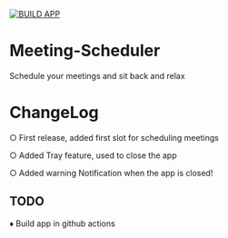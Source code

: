 [![BUILD APP](https://github.com/Nigelrex/Meeting-Scheduler/actions/workflows/build.yml/badge.svg?branch=main)](https://github.com/Nigelrex/Meeting-Scheduler/actions/workflows/build.yml)

# Meeting-Scheduler

Schedule your meetings and sit back and relax

# ChangeLog

○ First release, added first slot for scheduling meetings

○ Added Tray feature, used to close the app

○ Added warning Notification when the app is closed! 
## TODO
♦ Build app in github actions


